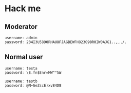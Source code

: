 # Hack me

## Moderator
```
username: admin
password: 234I3U5890RHAU8FJAGBEWFH823O98R0IW0AJG1..,,,/.
```

## Normal user
```
username: testa
password: \E.fn$Enr=MW^"5W

username: testb
password: @N~GeZscE)xv84D8
```